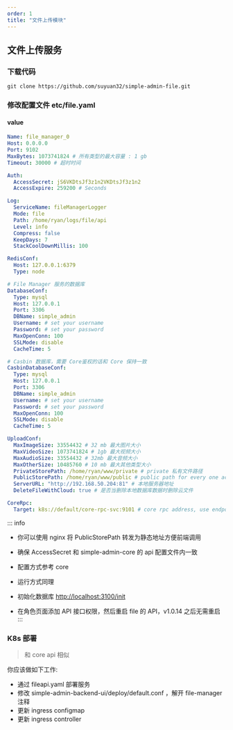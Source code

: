 ```yaml
---
order: 1
title: "文件上传模块"
---
```


## 文件上传服务

### 下载代码

```shell
git clone https://github.com/suyuan32/simple-admin-file.git
```

### 修改配置文件 etc/file.yaml

#### value

```yaml
Name: file_manager_0
Host: 0.0.0.0
Port: 9102
MaxBytes: 1073741824 # 所有类型的最大容量 : 1 gb
Timeout: 30000 # 超时时间

Auth:
  AccessSecret: jS6VKDtsJf3z1n2VKDtsJf3z1n2
  AccessExpire: 259200 # Seconds

Log:
  ServiceName: fileManagerLogger
  Mode: file
  Path: /home/ryan/logs/file/api
  Level: info
  Compress: false
  KeepDays: 7
  StackCoolDownMillis: 100

RedisConf:
  Host: 127.0.0.1:6379
  Type: node

# File Manager 服务的数据库
DatabaseConf:
  Type: mysql
  Host: 127.0.0.1
  Port: 3306
  DBName: simple_admin
  Username: # set your username
  Password: # set your password
  MaxOpenConn: 100
  SSLMode: disable
  CacheTime: 5

# Casbin 数据库，需要 Core鉴权的话和 Core 保持一致
CasbinDatabaseConf:
  Type: mysql
  Host: 127.0.0.1
  Port: 3306
  DBName: simple_admin
  Username: # set your username
  Password: # set your password
  MaxOpenConn: 100
  SSLMode: disable
  CacheTime: 5

UploadConf:
  MaxImageSize: 33554432 # 32 mb 最大图片大小
  MaxVideoSize: 1073741824 # 1gb 最大视频大小
  MaxAudioSize: 33554432 # 32mb 最大音频大小
  MaxOtherSize: 10485760 # 10 mb 最大其他类型大小
  PrivateStorePath: /home/ryan/www/private # private 私有文件路径
  PublicStorePath: /home/ryan/www/public # public path for every one access e.g. nginx path 公开文件路径
  ServerURL: "http://192.168.50.204:81" # 本地服务器地址
  DeleteFileWithCloud: true # 是否当删除本地数据库数据时删除云文件

CoreRpc:
  Target: k8s://default/core-rpc-svc:9101 # core rpc address, use endpoint in local | core 服务RPC地址，本地测试使用直连
```

::: info

- 你可以使用 nginx 将 PublicStorePath 转发为静态地址方便前端调用

- 确保 AccessSecret 和 simple-admin-core 的 api 配置文件内一致
- 配置方式参考 core
- 运行方式同理
- 初始化数据库 <http://localhost:3100/init>
- 在角色页面添加 API 接口权限，然后重启 file 的 API，v1.0.14 之后无需重启
  :::

### K8s 部署

> 和 core api 相似

你应该做如下工作:

- 通过 fileapi.yaml 部署服务
- 修改 simple-admin-backend-ui/deploy/default.conf ，解开 file-manager 注释
- 更新 ingress configmap
- 更新 ingress controller
